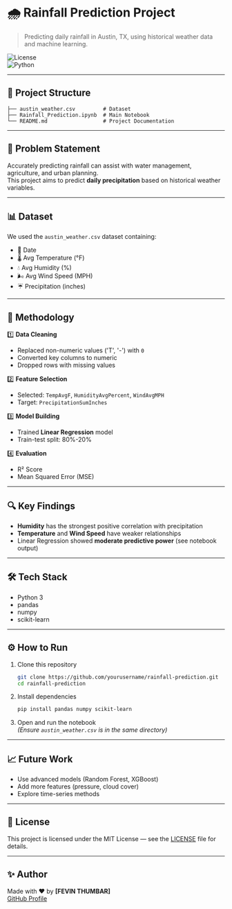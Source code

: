 # 🌧️ Rainfall Prediction Project

> Predicting daily rainfall in Austin, TX, using historical weather data and machine learning.

![License](https://img.shields.io/badge/license-MIT-blue.svg)  
![Python](https://img.shields.io/badge/python-3.8%2B-blue)

---

## 📂 Project Structure

```
├── austin_weather.csv         # Dataset
├── Rainfall_Prediction.ipynb  # Main Notebook
└── README.md                  # Project Documentation
```

---

## 🧐 Problem Statement

Accurately predicting rainfall can assist with water management, agriculture, and urban planning.  
This project aims to predict **daily precipitation** based on historical weather variables.

---

## 📊 Dataset

We used the `austin_weather.csv` dataset containing:

- 📅 Date  
- 🌡️ Avg Temperature (°F)  
- 💧 Avg Humidity (%)  
- 🌬️ Avg Wind Speed (MPH)  
- ☔ Precipitation (inches)

---

## 🚀 Methodology

1️⃣ **Data Cleaning**  
- Replaced non-numeric values ('T', '-') with `0`  
- Converted key columns to numeric  
- Dropped rows with missing values

2️⃣ **Feature Selection**  
- Selected: `TempAvgF`, `HumidityAvgPercent`, `WindAvgMPH`  
- Target: `PrecipitationSumInches`

3️⃣ **Model Building**  
- Trained **Linear Regression** model  
- Train-test split: 80%-20%

4️⃣ **Evaluation**  
- R² Score  
- Mean Squared Error (MSE)

---

## 🔍 Key Findings

- **Humidity** has the strongest positive correlation with precipitation  
- **Temperature** and **Wind Speed** have weaker relationships  
- Linear Regression showed **moderate predictive power** (see notebook output)

---

## 🛠️ Tech Stack

- Python 3  
- pandas  
- numpy  
- scikit-learn

---

## ⚙️ How to Run

1. Clone this repository
   ```bash
   git clone https://github.com/yourusername/rainfall-prediction.git
   cd rainfall-prediction
   ```

2. Install dependencies
   ```bash
   pip install pandas numpy scikit-learn
   ```

3. Open and run the notebook  
   *(Ensure `austin_weather.csv` is in the same directory)*

---

## 📈 Future Work

- Use advanced models (Random Forest, XGBoost)  
- Add more features (pressure, cloud cover)  
- Explore time-series methods

---

## 📝 License

This project is licensed under the MIT License — see the [LICENSE](LICENSE) file for details.

---

## ✨ Author

Made with ❤️ by **[FEVIN THUMBAR]**  
[GitHub Profile](https://github.com/fhthumbar)

